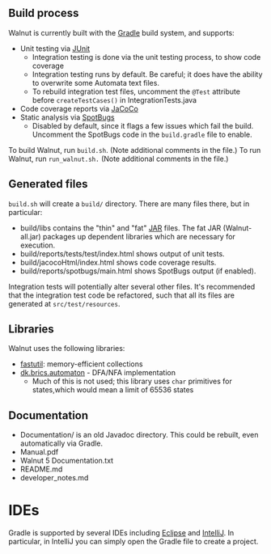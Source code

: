 ##  Build process

Walnut is currently built with the [Gradle](https://gradle.org) build system, and supports:
- Unit testing via [JUnit](https://junit.org)
  - Integration testing is done via the unit testing process, to show code coverage
  - Integration testing runs by default. Be careful; it does have the ability to overwrite some Automata text files.
  - To rebuild integration test files, uncomment the `@Test` attribute before `createTestCases()` in IntegrationTests.java
- Code coverage reports via [JaCoCo](https://jacoco.org/jacoco/)
- Static analysis via [SpotBugs](https://spotbugs.github.io/)
  - Disabled by default, since it flags a few issues which fail the build. Uncomment the SpotBugs code in the `build.gradle` file to enable. 

To build Walnut, run `build.sh`. (Note additional comments in the file.)
To run Walnut, run `run_walnut.sh.` (Note additional comments in the file.)

## Generated files

`build.sh` will create a `build/` directory. There are many files there, but in particular:
- build/libs contains the "thin" and "fat" [JAR](https://en.wikipedia.org/wiki/JAR_(file_format)) files. The fat JAR (Walnut-all.jar) packages up dependent libraries which are necessary for execution.
- build/reports/tests/test/index.html shows output of unit tests.
- build/jacocoHtml/index.html shows code coverage results.
- build/reports/spotbugs/main.html shows SpotBugs output (if enabled).

Integration tests will potentially alter several other files. It's recommended that the integration test code be refactored, such that all its files are generated at `src/test/resources`.

## Libraries

Walnut uses the following libraries:
- [fastutil](https://github.com/vigna/fastutil): memory-efficient collections
- [dk.brics.automaton](https://brics.dk/automaton/) - DFA/NFA implementation
  - Much of this is not used; this library uses `char` primitives for states,which would mean a limit of 65536 states

## Documentation
- Documentation/ is an old Javadoc directory. This could be rebuilt, even automatically via Gradle.
- Manual.pdf
- Walnut 5 Documentation.txt
- README.md
- developer_notes.md

# IDEs

Gradle is supported by several IDEs including [Eclipse](https://eclipse.org/) and [IntelliJ](https://www.jetbrains.com/idea/). In particular, in IntelliJ you can simply open the Gradle file to create a project.